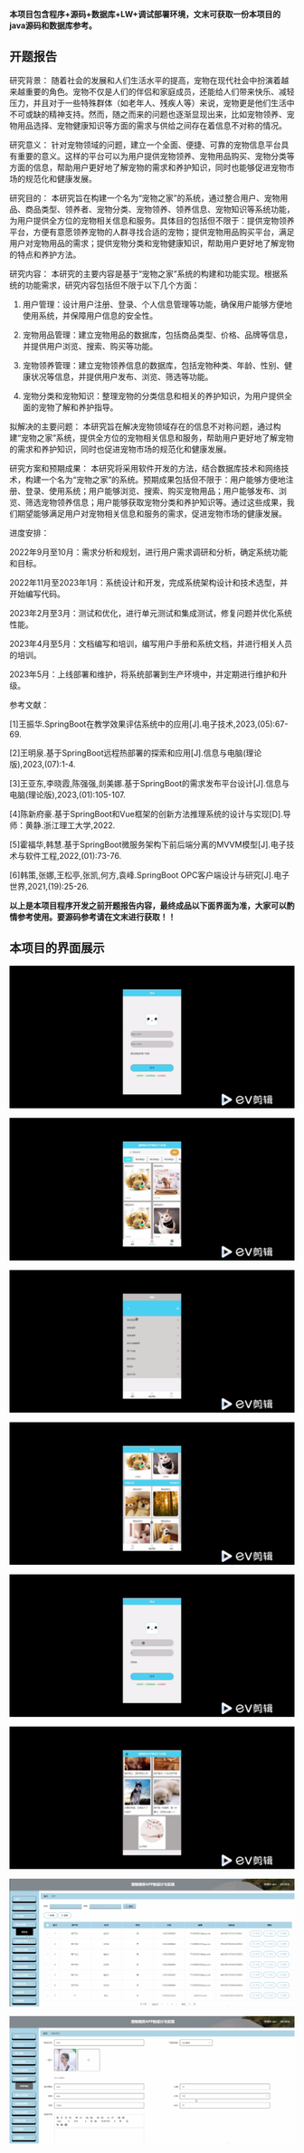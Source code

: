 ****本项目包含程序+源码+数据库+LW+调试部署环境，文末可获取一份本项目的java源码和数据库参考。****

## ******开题报告******

研究背景：
随着社会的发展和人们生活水平的提高，宠物在现代社会中扮演着越来越重要的角色。宠物不仅是人们的伴侣和家庭成员，还能给人们带来快乐、减轻压力，并且对于一些特殊群体（如老年人、残疾人等）来说，宠物更是他们生活中不可或缺的精神支持。然而，随之而来的问题也逐渐显现出来，比如宠物领养、宠物用品选择、宠物健康知识等方面的需求与供给之间存在着信息不对称的情况。

研究意义：
针对宠物领域的问题，建立一个全面、便捷、可靠的宠物信息平台具有重要的意义。这样的平台可以为用户提供宠物领养、宠物用品购买、宠物分类等方面的信息，帮助用户更好地了解宠物的需求和养护知识，同时也能够促进宠物市场的规范化和健康发展。

研究目的：
本研究旨在构建一个名为“宠物之家”的系统，通过整合用户、宠物用品、商品类型、领养者、宠物分类、宠物领养、领养信息、宠物知识等系统功能，为用户提供全方位的宠物相关信息和服务。具体目的包括但不限于：提供宠物领养平台，方便有意愿领养宠物的人群寻找合适的宠物；提供宠物用品购买平台，满足用户对宠物用品的需求；提供宠物分类和宠物健康知识，帮助用户更好地了解宠物的特点和养护方法。

研究内容： 本研究的主要内容是基于“宠物之家”系统的构建和功能实现。根据系统的功能需求，研究内容包括但不限于以下几个方面：

  1. 用户管理：设计用户注册、登录、个人信息管理等功能，确保用户能够方便地使用系统，并保障用户信息的安全性。

  2. 宠物用品管理：建立宠物用品的数据库，包括商品类型、价格、品牌等信息，并提供用户浏览、搜索、购买等功能。

  3. 宠物领养管理：建立宠物领养信息的数据库，包括宠物种类、年龄、性别、健康状况等信息，并提供用户发布、浏览、筛选等功能。

  4. 宠物分类和宠物知识：整理宠物的分类信息和相关的养护知识，为用户提供全面的宠物了解和养护指导。

拟解决的主要问题：
本研究旨在解决宠物领域存在的信息不对称问题，通过构建“宠物之家”系统，提供全方位的宠物相关信息和服务，帮助用户更好地了解宠物的需求和养护知识，同时也促进宠物市场的规范化和健康发展。

研究方案和预期成果：
本研究将采用软件开发的方法，结合数据库技术和网络技术，构建一个名为“宠物之家”的系统。预期成果包括但不限于：用户能够方便地注册、登录、使用系统；用户能够浏览、搜索、购买宠物用品；用户能够发布、浏览、筛选宠物领养信息；用户能够获取宠物分类和养护知识等。通过这些成果，我们期望能够满足用户对宠物相关信息和服务的需求，促进宠物市场的健康发展。

进度安排：

2022年9月至10月：需求分析和规划，进行用户需求调研和分析，确定系统功能和目标。

2022年11月至2023年1月：系统设计和开发，完成系统架构设计和技术选型，并开始编写代码。

2023年2月至3月：测试和优化，进行单元测试和集成测试，修复问题并优化系统性能。

2023年4月至5月：文档编写和培训，编写用户手册和系统文档，并进行相关人员的培训。

2023年5月：上线部署和维护，将系统部署到生产环境中，并定期进行维护和升级。

参考文献：

[1]王振华.SpringBoot在教学效果评估系统中的应用[J].电子技术,2023,(05):67-69.

[2]王明泉.基于SpringBoot远程热部署的探索和应用[J].信息与电脑(理论版),2023,(07):1-4.

[3]王亚东,李晓霞,陈强强,剡美娜.基于SpringBoot的需求发布平台设计[J].信息与电脑(理论版),2023,(01):105-107.

[4]陈新府豪.基于SpringBoot和Vue框架的创新方法推理系统的设计与实现[D].导师：黄静.浙江理工大学,2022.

[5]霍福华,韩慧.基于SpringBoot微服务架构下前后端分离的MVVM模型[J].电子技术与软件工程,2022,(01):73-76.

[6]韩策,张娜,王松亭,张凯,何方,袁峰.SpringBoot OPC客户端设计与研究[J].电子世界,2021,(19):25-26.

****以上是本项目程序开发之前开题报告内容，最终成品以下面界面为准，大家可以酌情参考使用。要源码参考请在文末进行获取！！****

## ******本项目的界面展示******

![](./res/41fb27ad2212466dbc7b5c0c5830ae7d.png)

![](./res/a657f4e4d0464242a4afa25057597a65.png)

![](./res/2837199b14f641a5a17b8af3083c06e0.png)

![](./res/1e2b7af5f9834405b3c8b8d9a9dd50ea.png)

![](./res/ccd7093751a443f8af31b2e3110c481f.png)

![](./res/7d4d0748c2df494ca8feabfb6e38e6c2.png)

![](./res/53777cc012294d6e8d793b140eed2cf2.png)

![](./res/51ad8978323a4f008704f748a791bad2.png)

